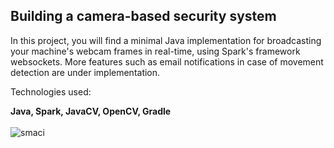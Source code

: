 <h2>Building a camera-based security system</h2>

In this project, you will find a minimal Java implementation for broadcasting your machine's webcam frames in real-time, using Spark's framework websockets. More features such as email notifications in case of movement detection are under implementation.

Technologies used:

<b>Java, Spark, JavaCV, OpenCV, Gradle</b>
<br>
<br>
![smaci](https://user-images.githubusercontent.com/15330998/43124951-e82cd9c4-8f28-11e8-8a32-15863ae5655c.gif)
